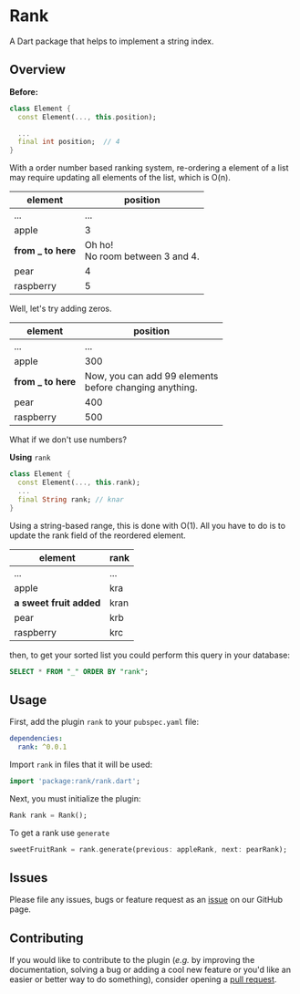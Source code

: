# Rank

A Dart package that helps to implement a string index.

## Overview
__Before:__
```dart
class Element {
  const Element(..., this.position);

  ...
  final int position;  // 4
}
```
With a order number based ranking system, re-ordering a element of a list may require updating all elements of the list, which is O(n).

| element   | position              |
|-----------|-----------------------|
| ...     | ...                 |
| apple     | 3                     |
| __from _ to here__          | Oh ho! <br> No room between 3 and 4. |
| pear      | 4                     |
| raspberry | 5                     |

Well, let's try adding zeros.

| element   | position              |
|-----------|-----------------------|
| ...     | ...                 |
| apple     | 300                     |
| __from _ to here__          | Now, you can add 99 elements <br> before changing anything. |
| pear      | 400                     |
| raspberry | 500                     |

What if we don't use numbers?

__Using__ `rank`
```dart
class Element {
  const Element(..., this.rank);
  ...
  final String rank; // knar
}
```
Using a string-based range, this is done with O(1). All you have to do is to update the rank field of the reordered element.

| element   | rank              |
|-----------|-----------------------|
| ...     | ...                 |
| apple     | kra                     |
| __a sweet fruit added__   | kran |
| pear      | krb                     |
| raspberry | krc                     |

then, to get your sorted list you could perform this query in your database:

```sql
SELECT * FROM "_" ORDER BY "rank";
```

## Usage

First, add the plugin `rank` to your `pubspec.yaml` file:
```yaml
dependencies:
  rank: ^0.0.1
```

Import `rank` in files that it will be used:

```dart
import 'package:rank/rank.dart';
```

Next, you must initialize the plugin:

```dart
Rank rank = Rank();
```

To get a rank use `generate`

```dart
sweetFruitRank = rank.generate(previous: appleRank, next: pearRank);
```

## Issues

Please file any issues, bugs or feature request as an [issue](https://github.com/kedulu/rank/issues) on our GitHub page.

## Contributing

If you would like to contribute to the plugin (_e.g._ by improving the documentation, solving a bug or adding a cool new feature or you'd like an easier or better way to do something), consider opening a [pull request](https://github.com/kedulu/rank/pulls). 


